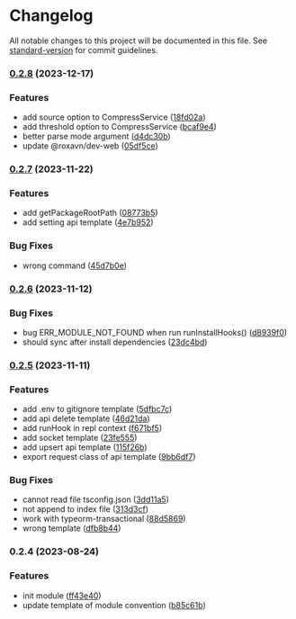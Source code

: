 # Changelog

All notable changes to this project will be documented in this file. See [standard-version](https://github.com/conventional-changelog/standard-version) for commit guidelines.

### [0.2.8](https://github.com/RoxaVN/roxavn/compare/v0.2.7...v0.2.8) (2023-12-17)

### Features

- add source option to CompressService ([18fd02a](https://github.com/RoxaVN/roxavn/commit/18fd02ab673923d77b2e2c8400b1ca28db955b84))
- add threshold option to CompressService ([bcaf9e4](https://github.com/RoxaVN/roxavn/commit/bcaf9e4d27a29d68a849ada66a8baa3f6df651ec))
- better parse mode argument ([d4dc30b](https://github.com/RoxaVN/roxavn/commit/d4dc30b62f03645ea11c0aebd87c784c559abcb3))
- update @roxavn/dev-web ([05df5ce](https://github.com/RoxaVN/roxavn/commit/05df5ce46324eb06138ea64acd3a636dd019636f))

### [0.2.7](https://github.com/RoxaVN/roxavn/compare/v0.2.6...v0.2.7) (2023-11-22)

### Features

- add getPackageRootPath ([08773b5](https://github.com/RoxaVN/roxavn/commit/08773b5f0ed22d7f04ed82230d5704c0628e6d0b))
- add setting api template ([4e7b952](https://github.com/RoxaVN/roxavn/commit/4e7b9523fb7952369ada00857a504dac58ffd7bc))

### Bug Fixes

- wrong command ([45d7b0e](https://github.com/RoxaVN/roxavn/commit/45d7b0e8fd13b6d2811ea62c057d12c43e3804c6))

### [0.2.6](https://github.com/RoxaVN/roxavn/compare/v0.2.5...v0.2.6) (2023-11-12)

### Bug Fixes

- bug ERR_MODULE_NOT_FOUND when run runInstallHooks() ([d8939f0](https://github.com/RoxaVN/roxavn/commit/d8939f0bce93148f046f672686d13d46e498c946))
- should sync after install dependencies ([23dc4bd](https://github.com/RoxaVN/roxavn/commit/23dc4bd596af9e9c46a890b2effa7954ba298b21))

### [0.2.5](https://github.com/RoxaVN/roxavn/compare/v0.2.4...v0.2.5) (2023-11-11)

### Features

- add .env to gitignore template ([5dfbc7c](https://github.com/RoxaVN/roxavn/commit/5dfbc7c0a8dd0729a94ff02e3640e5653ef5fd86))
- add api delete template ([46d21da](https://github.com/RoxaVN/roxavn/commit/46d21da95acd3e22d79000e772dd612153c0fedb))
- add runHook in repl context ([f671bf5](https://github.com/RoxaVN/roxavn/commit/f671bf529d80130be53118d5c08eb24612c8cdd6))
- add socket template ([23fe555](https://github.com/RoxaVN/roxavn/commit/23fe5558c9029569ecd9091480819a55f20f4fb3))
- add upsert api template ([115f26b](https://github.com/RoxaVN/roxavn/commit/115f26b2580b73f9a44966fb40ea2ccd53a076bd))
- export request class of api template ([9bb6df7](https://github.com/RoxaVN/roxavn/commit/9bb6df77e12ef23bd3223626085129bc8845a201))

### Bug Fixes

- cannot read file tsconfig.json ([3dd11a5](https://github.com/RoxaVN/roxavn/commit/3dd11a5c3f666329d68e11b6797b195b133d1907))
- not append to index file ([313d3cf](https://github.com/RoxaVN/roxavn/commit/313d3cf803dbd88896e502ba382629a538e130a8))
- work with typeorm-transactional ([88d5869](https://github.com/RoxaVN/roxavn/commit/88d586994f5beac0afe5232044a7862cec1cb4bb))
- wrong template ([dfb8b44](https://github.com/RoxaVN/roxavn/commit/dfb8b44c3b741dece74049c4faa69d56c645ac62))

### 0.2.4 (2023-08-24)

### Features

- init module ([ff43e40](https://github.com/RoxaVN/roxavn/commit/ff43e40ff0d7a40b5232623bf00933993d37f74d))
- update template of module convention ([b85c61b](https://github.com/RoxaVN/roxavn/commit/b85c61b4f33d7cd632c8c076613ace00da12dd20))
